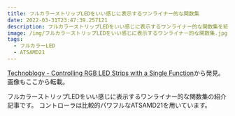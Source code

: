 ```yaml
---
title: フルカラーストリップLEDをいい感じに表示するワンライナー的な関数集
date: 2022-03-31T23:47:39.257121
description: フルカラーストリップLEDをいい感じに表示するワンライナー的な関数集を紹介します。
image: /img/フルカラーストリップLEDをいい感じに表示するワンライナー的な関数集.jpg
tags:
  - フルカラーLED
  - ATSAMD21
---
```

[Technoblogy - Controlling RGB LED Strips with a Single Function](http://www.technoblogy.com/show?3SO4)から発見。画像もここから転載。

フルカラーストリップLEDをいい感じに表示するワンライナー的な関数集の紹介記事です。
コントローラは比較的パワフルなATSAMD21を用いています。

